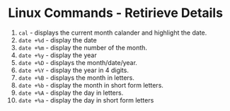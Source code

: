 # Linux Commands - Retirieve Details

1. `cal` - displays the current month calander and highlight the date.
2. `date +%d` - display the date
3. `date +%m` - display the number of the month.
4. `date +%y` - display the year 
5. `date +%D` - displays the month/date/year.
6. `date +%Y` - display the year in 4 digits.
7. `date +%B` - displays the month in letters.
8. `date +%b` - display the month in short form letters.
9. `date +%A` - display the day in letters.
10. `date +%a` - display the day in short form letters


